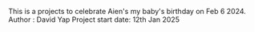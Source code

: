 This is a projects to celebrate Aien's my baby's birthday on Feb 6 2024.
Author : David Yap
Project start date: 12th Jan 2025